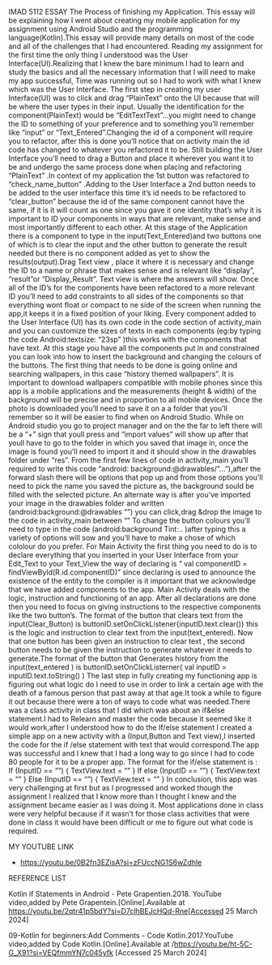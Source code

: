IMAD 5112 ESSAY
The Process of finishing my Application.
This essay will be explaining how  I went about creating my mobile application for my assignment using Android Studio and the programming language(Kotlin).This essay will provide many details on most of the code and all of the challenges that I had encountered.
Reading my assignment for the first time the only thing I understood was the User Interface(UI).Realizing that I knew the bare minimum I had to learn and study the basics and all the necessary information that I will need to make my app successful, Time was running out so I had to work with what I knew which was the User Interface. The first step in creating my user Interface(UI) was to click and drag “PlainText” onto the UI because that will be where the user types in their input. Usually the identification for the component(PlainText) would be “EditTextText”…you might need to change the ID to something of your preference and to something you’ll remember like “input” or “Text_Entered”.Changing the id of a component will require you to refactor, after this is done you’ll notice that on activity main the id code has changed to whatever you refactored it to be.
Still building the User Interface you’ll need to drag a Button and place it wherever you want it to be and undergo the same process done when placing and refactoring “PlainText” .In context of my application the 1st button was refactored to “check_name_button” .Adding to the User Interface a 2nd button needs to be added to the user interface this time it’s id needs to be refactored to “clear_button” because the id of the same component cannot have the same, if it is it will count as one since you gave it one identity that’s why it is important to ID your components in ways that are relevant, make sense and most importantly different to each other.
At this stage of the Application there is a component to type in the input(Text_Entered)and two buttons one of which is to clear the input and the other button to generate the result needed but there is no component added as yet to show the results(output).Drag Text view , place it where it is necessary and change the ID to a name or phrase that makes sense and is relevant like “display”, “result”or “Display_Result”. Text view is where the answers will show.
Once all of the ID’s for the components have been refactored to a more relevant ID you’ll need to add constraints to all sides of the components so that everything wont float or  compact  to ne side of the screen when running the app,it keeps it in a fixed position of your liking. Every component added to the User Interface (UI) has its own code in the code section of activity_main and  you can customize the sizes of texts in each components (eg:by typing the code Android:textsize: “23sp” )this works with the components that have text. At this stage you have all the components put in and constrained you can look into how to insert the background and changing the colours of the buttons. The first thing that needs to be done is going online and searching wallpapers, in this case “history themed wallpapers”. It is important to download wallpapers compatible with mobile phones since this app is a mobile applications and the measurements (height & width) of the background will be precise and in proportion to all mobile devices. Once the photo is downloaded you’ll need to save it on a a folder that you’ll remember so it will be easier to find when on Android Studio. While on Android studio you go to project manager and on the the far to left there will be a “+” sign that youll press and “import  values” will show up after that youll  have to go to the folder in which you saved that image in, once the image is found you’ll need  to import it and it should show in the drawables folder under “res”. From the first few lines of code in activity_main you’ll  required to write this code “android: background:@drawables/”…”),after the forward slash there will be options that pop up and from those options you’ll need to pick the name you saved the picture as, the background sould be filled with the selected picture. An alternate  way is  after you’ve imported your image in the drawables folder and written  (android:background:@drawables “”) you can click,drag &drop the image to the code in activity_main between “”
 To change the button colours you’ll need to type in the code (android:background Tint:.. )after typing this a variety of options will sow and you’ll have to make a chose of which cololour do you prefer.
For Main Activity the first thing you need to do is to declare everything that you inserted in your User Interface from your Edit_Text to your Text_View the way of declaring is 
“ val componentID =  findViewById<component heading>(R.id.componentID)” since declaring is used to announce the existence of the entity to the compiler is it important that we acknowledge that we have added components to the app. Main Activity deals with the logic, instruction and functioning of an app. After all declarations are done then you need to focus on giving instructions to the respective components like the two button’s. The format of the button that clears text from the input(Clear_Button) is
buttonID.setOnClickListener{inputID.text.clear()}  this is the logic and instruction to clear text from the input(text_entered).
Now that one button has been given an instruction to clear text , the second button needs to be given the instruction to generate whatever it needs to generate.The format of the button that Generates history from the input(text_entered ) is 
buttonID.setOnClickListerner{
val inputID = inputID.text.toString()
)
The last step in fully creating my functioning app is figuring out what logic do I need to use in order to link  a certain age with the death of a famous person that past away at that age.It took a while to figure it out because there were a ton of ways to code what was needed.There was a class activity in class that  I did which was about an if&else statement.I had to Relearn and master the code because it seemed like it would work,after I understood how to do the If/else statement I created a simple app on a new activity with a (Input,Button and Text view),I inserted the code for the if /else statement with text that would correspond.The app was successful and I knew that I had a long way to go since I had to code 80 people for it to be a proper app. 
The format for the if/else statement is :
If (InputID == “”) {
    TextView.text = “”
}
If else (InputID == “”) {
              TextView.text = “”
}
Else (InputID ==  “”) {
           TextView.text = “”
}
In conclusion, this app was very challenging at first but as I progressed and worked though the assignment I realized that I know more than I thought I knew and the assignment became easier as I was doing it. Most applications done in class were very helpful because if it wasn’t for those class activities that were done in class it would have been difficult or me to figure out what code is required.


MY YOUTUBE LINK
- https://youtu.be/0B2fn3EZisA?si=zFUccNG1S6wZdhle


REFERENCE LIST


Kotlin if Statements in Android - Pete Grapentien.2018. YouTube video,added by Pete Grapentein.[Online].Available at https://youtu.be/2qtr41p5bdY?si=D7clhBEJcHQd-Rne[Accessed 25 March 2024]
 

09-Kotlin for beginners:Add Comments - Code Kotlin.2017.YouTube video,added by Code Kotlin.[Online].Available at /https://youtu.be/ht-5C-G_X91?si=VEQfmmYN7c045yfk [Accessed 25 March 2024]
